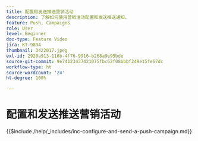 ```yaml
---
title: 配置和发送推送营销活动
description: 了解如何使用营销活动配置和发送推送通知。
feature: Push, Campaigns
role: User
level: Beginner
doc-type: Feature Video
jira: KT-9894
thumbnail: 3422017.jpeg
exl-id: 2920a913-116b-4f76-9916-b268a9e95bde
source-git-commit: 9e74123437421075fbc62f08bbbf249e15fe67dc
workflow-type: ht
source-wordcount: '24'
ht-degree: 100%

---
```


# 配置和发送推送营销活动

{{$include /help/_includes/inc-configure-and-send-a-push-campaign.md}}
